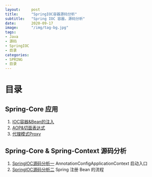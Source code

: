 ```yaml
---
layout:     post 
title:      "SpringIOC容器源码分析"
subtitle:   "Spring IOC 容器，源码分析"
date:       2020-09-17
image:      "/img/tag-bg.jpg"
tags:
- Java
- 源码
- SpringIOC
- 目录
categories:
- SPRING
- 目录
---
```


# 目录

## Spring-Core 应用

1. [IOC容器&Bean的注入](/post/spring/springioc/springioc01)
2. [AOP&切面表达式](/post/spring/springioc/springioc02)
3. [代理模式Proxy](/post/spring/springioc/springioc03)

## Spring-Core & Spring-Context 源码分析

1. [SpringIOC源码分析一](/post/spring/springioc/springioc04) AnnotationConfigApplicationContext 启动入口
2. [SpringIOC源码分析二](/post/spring/springioc/springioc05) Spring 注册 Bean 的流程














